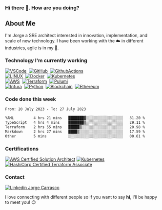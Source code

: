 ### Hi there 👋. How are you doing?

## About Me

I'm Jorge a SRE architect interested in innovation, implementation, and scale of new technology. I have been working with the :cloud: in different industries, agile is in my :dna:.

### Technology I'm currently working

[![VSCode](https://img.shields.io/badge/VSCODE-007ACC.svg?&style=flat&logo=visual-studio-code&link=https://code.visualstudio.com/)](https://code.visualstudio.com/)&nbsp;
[![GitHub](https://img.shields.io/badge/GITHUB-%23121011.svg?&style=flat&logo=github&logoColor=white&link=https://github.com/)](https://github.com/)&nbsp;
[![GithubActions](https://img.shields.io/badge/GITHUB%20ACTIONS-2088FF.svg?&style=flat&logo=github-actions&logoColor=white&link=https://github.com/features/actions)](https://github.com/features/actions)&nbsp;\
[![LINUX](https://img.shields.io/badge/LINUX-FCC624?style=flat-square&logo=linux&logoColor=black&link=https://www.linuxfoundation.org/)](https://www.linuxfoundation.org/)&nbsp;
[![Docker](https://img.shields.io/badge/DOCKER-2496ED.svg?&style=flat&logo=docker&logoColor=white&link=https://www.docker.com/)](https://www.docker.com/)&nbsp;
[![Kubernetes](https://img.shields.io/badge/KUBERNETES-326CE5.svg?&style=flat&logo=kubernetes&logoColor=white&link=https://kubernetes.io/)](https://kubernetes.io/)&nbsp;\
[![AWS](https://img.shields.io/badge/AMAZON%20AWS-232F3E.svg?&style=flat&logo=amazon-aws&logoColor=white&link=https://aws.amazon.com/)](https://aws.amazon.com/)&nbsp;
[![Terraform](https://img.shields.io/badge/Terraform-9400d3.svg?&style=flat&logo=terraform&logoColor=white&link=https://www.terraform.io/)](https://www.terraform.io/)&nbsp;
[![Pulumi](https://img.shields.io/badge/Pulumi-121D33.svg?&style=flat&logo=pulumi&logoColor=white&link=https://www.pulumi.com/)](https://www.pulumi.com/)&nbsp;\
[![Infura](https://img.shields.io/badge/Infura-FF7003.svg?&style=flat&logo=infura&logoColor=black&link=https://infura.io/)](https://infura.io/)&nbsp;
[![Python](https://img.shields.io/badge/PYTHON-3776AB.svg?&style=flat&logo=python&logoColor=white&link=https://www.python.org/)](https://www.python.org/)&nbsp;
[![Blockchain](https://img.shields.io/badge/BLOCKCHAIN-121D33.svg?&style=flat&logo=blockchain-dot-com&logoColor=white&link=https://en.wikipedia.org/wiki/Blockchain)](https://en.wikipedia.org/wiki/Blockchain)&nbsp;
[![Ethereum](https://img.shields.io/badge/ETHEREUM-3C3C3D.svg?&style=flat&logo=ethereum&logoColor=whitelink&=https://ethereum.org/en/)](https://ethereum.org/en/)&nbsp;

### Code done this week

<!--START_SECTION:waka-->

```txt
From: 20 July 2023 - To: 27 July 2023

YAML         4 hrs 21 mins   ███████▓░░░░░░░░░░░░░░░░░   31.20 %
TypeScript   4 hrs 4 mins    ███████▒░░░░░░░░░░░░░░░░░   29.11 %
Terraform    2 hrs 55 mins   █████▒░░░░░░░░░░░░░░░░░░░   20.98 %
Markdown     2 hrs 27 mins   ████▒░░░░░░░░░░░░░░░░░░░░   17.59 %
Other        5 mins          ░░░░░░░░░░░░░░░░░░░░░░░░░   00.61 %
```

<!--END_SECTION:waka-->

### Certifications

[![AWS Certified Solution Architect](https://img.shields.io/badge/AWS%20Certified%20Solution%20Architect-232F3E.svg?&style=flat&logo=amazon-aws&logoColor=white&link=https://www.credly.com/badges/903ab78c-1030-459e-a2d3-61592471d050)](https://www.credly.com/badges/903ab78c-1030-459e-a2d3-61592471d050)
[![Kubernetes](https://img.shields.io/badge/KUBERNETES-326CE5.svg?&style=flat&logo=kubernetes&logoColor=white&link=https://www.credly.com/badges/a36fa848-f51f-484b-9f37-17cd23d709cc)](https://www.credly.com/badges/a36fa848-f51f-484b-9f37-17cd23d709cc)
[![HashiCorp Certified Terraform Associate](https://img.shields.io/badge/Terraform-9400d3.svg?&style=flat&logo=terraform&logoColor=white&link=https://www.credly.com/badges/bd237211-163b-470b-a72f-ab8ace7d40fb/)](https://www.credly.com/badges/bd237211-163b-470b-a72f-ab8ace7d40fb)&nbsp;&nbsp;

### Contact

[![Linkedin Jorge Carrasco](https://img.shields.io/badge/-Jorge-blue?style=flat&logo=Linkedin&logoColor=white&link=https://www.linkedin.com/in/jorgeacarrasco/)](https://www.linkedin.com/in/jorgeacarrasco/)

I love connecting with different people so if you want to say **hi**, I'll be happy to meet you! :wink:

